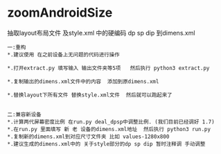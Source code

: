 # zoomAndroidSize
抽取layout布局文件 及style.xml 中的硬编码 dp sp dip 到dimens.xml



    一:重构
    *.建议使用 在之前设备上无问题的代码进行操作
    
    *.打开extract.py 填写输入 输出文件夹等5项   然后执行 python3 extract.py
    
    *.复制输出的dimens.xml文件中的内容  添加到原dimens.xml
    
    *.替换layout下所有文件 替换style.xml文件  然后就可以跑起来了
    
    
    二:兼容新设备
    *.计算两代屏幕密度比例 在run.py deal_dpsp中调整比例. (我们目前已经调好 1.7)
    *.在run.py 里面填写 新 老 设备的dimens.xml地址  然后执行 python3 run.py
    *.复制新的dimens.xml到对应尺寸文件夹 比如 values-1280x800 
    *.建议生成的dimens.xml中的 关于style部分的dp sp dip 暂时注释调 手动调整
    
    
   

